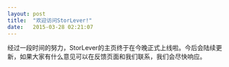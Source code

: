 ```yaml
---
layout: post
title:  "欢迎访问StorLever!"
date:   2015-03-28 02:21:07
---
```

经过一段时间的努力，StorLever的主页终于在今晚正式上线啦。今后会陆续更新，如果大家有什么意见可以在反馈页面和我们联系，我们会尽快响应。